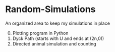 # Random-Simulations
An organized area to keep my simulations in place

0. Plotting program in Python
1. Dyck Path (starts with U and ends at (2n,0))
2. Directed animal simulation and counting
